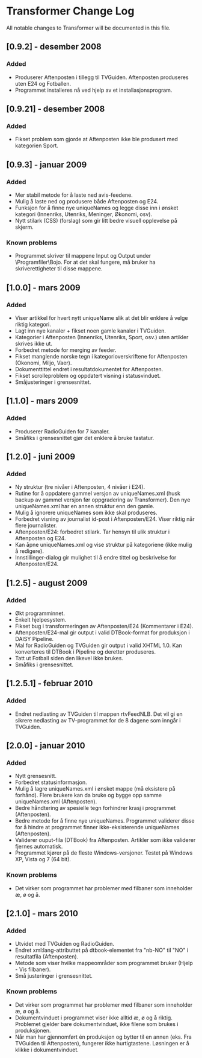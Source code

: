 # Transformer Change Log

All notable changes to Transformer will be documented in this file.

## [0.9.2] - desember 2008

### Added
* Produserer Aftenposten i tillegg til TVGuiden. Aftenposten produseres uten E24 og Fotballen.
* Programmet installeres nå ved hjelp av et installasjonsprogram.

## [0.9.21] - desember 2008

### Added
* Fikset problem som gjorde at Aftenposten ikke ble produsert med kategorien Sport.

## [0.9.3] - januar 2009

### Added
* Mer stabil metode for å laste ned avis-feedene.
* Mulig å laste ned og produsere både Aftenposten og E24.
* Funksjon for å finne nye uniqueNames og legge disse inn i ønsket kategori (Innenriks, Utenriks, Meninger, Økonomi, osv).
* Nytt stilark (CSS) (forslag) som gir litt bedre visuell opplevelse på skjerm.

### Known problems
* Programmet skriver til mappene Input og Output under \Programfiler\Bojo. For at det skal fungere, må bruker ha skriverettigheter til disse mappene.

## [1.0.0] - mars 2009

### Added
* Viser artikkel for hvert nytt uniqueName slik at det blir enklere å velge riktig kategori.
* Lagt inn nye kanaler + fikset noen gamle kanaler i TVGuiden.
* Kategorier i Aftenposten (Innenriks, Utenriks, Sport, osv.) uten artikler skrives ikke ut.
* Forbedret metode for merging av feeder.
* Fikset manglende norske tegn i kategorioverskriftene for Aftenposten (Okonomi, Miljo, Vaer).
* Dokumenttittel endret i resultatdokumentet for Aftenposten.
* Fikset scrolleproblem og oppdatert visning i statusvinduet.
* Småjusteringer i grensesnittet.

## [1.1.0] - mars 2009

### Added
* Produserer RadioGuiden for 7 kanaler.
* Småfiks i grensesnittet gjør det enklere å bruke tastatur.

## [1.2.0] - juni 2009

### Added

* Ny struktur (tre nivåer i Aftenposten, 4 nivåer i E24).
* Rutine for å oppdatere gammel versjon av uniqueNames.xml (husk backup av gammel versjon før oppgradering av Transformer). Den nye uniqueNames.xml har en annen struktur enn den gamle.
* Mulig å ignorere uniqueNames som ikke skal produseres.
* Forbedret visning av journalist id-post i Aftenposten/E24. Viser riktig når flere journalister.
* Aftenposten/E24: forbedret stilark. Tar hensyn til ulik struktur i Aftenposten og E24.
* Kan åpne uniqueNames.xml og vise struktur på kategoriene (ikke mulig å redigere).
* Innstillinger-dialog gir mulighet til å endre tittel og beskrivelse for Aftenposten/E24.

## [1.2.5] - august 2009

### Added
* Økt programminnet.
* Enkelt hjelpesystem.
* Fikset bug i transformeringen av Aftenposten/E24 (Kommentarer i E24).
* Aftenposten/E24-mal gir output i valid DTBook-format for produksjon i DAISY Pipeline.
* Mal for RadioGuiden og TVGuiden gir output i valid XHTML 1.0. Kan konverteres til DTBook i Pipeline og deretter produseres.
* Tatt ut Fotball siden den likevel ikke brukes.
* Småfiks i grensesnittet.

## [1.2.5.1] - februar 2010

### Added
* Endret nedlasting av TVGuiden til mappen rtvFeedNLB. Det vil gi en sikrere nedlasting av TV-programmet for de 8 dagene som inngår i TVGuiden.

## [2.0.0] - januar 2010

### Added
* Nytt grensesnitt.
* Forbedret statusinformasjon.
* Mulig å lagre uniqueNames.xml i ønsket mappe (må eksistere på forhånd). Flere brukere kan da bruke og bygge opp samme uniqueNames.xml (Aftenposten).
* Bedre håndtering av spesielle tegn forhindrer krasj i programmet (Aftenposten).
* Bedre metode for å finne nye uniqueNames. Programmet validerer disse for å hindre at programmet finner ikke-eksisterende uniqueNames (Aftenposten).
* Validerer ouput-fila (DTBook) fra Aftenposten. Artikler som ikke validerer fjernes automatisk.
* Programmet kjører på de fleste Windows-versjoner. Testet på Windows XP, Vista og 7 (64 bit).

### Known problems
* Det virker som programmet har problemer med filbaner som inneholder æ, ø og å.

## [2.1.0] - mars 2010

### Added

* Utvidet med TVGuiden og RadioGuiden.
* Endret xml:lang-attributtet på dtbook-elementet fra "nb-NO" til "NO" i resultatfila (Aftenposten).
* Metode som viser hvilke mappeområder som programmet bruker (Hjelp - Vis filbaner).
* Små justeringer i grensesnittet.

### Known problems
* Det virker som programmet har problemer med filbaner som inneholder æ, ø og å.
* Dokumentvinduet i programmet viser ikke alltid æ, ø og å riktig. Problemet gjelder bare dokumentvinduet, ikke filene som brukes i produksjonen.
* Når man har gjennomført én produksjon og bytter til en annen (eks. Fra TVGuiden til Aftenposten), fungerer ikke hurtigtastene. Løsningen er å klikke i dokumentvinduet.
